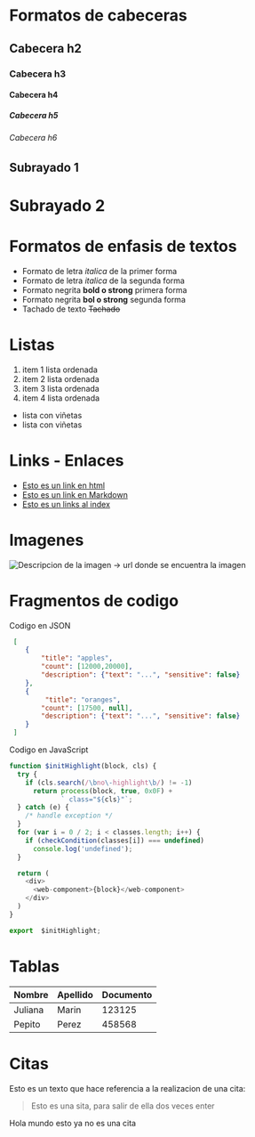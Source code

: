 # Formatos de cabeceras
## Cabecera h2
### Cabecera h3
#### Cabecera h4
##### Cabecera h5
###### Cabecera h6

Subrayado 1
----------

Subrayado 2
===========

# Formatos de enfasis de textos
- Formato de letra *italica* de la primer forma
- Formato de letra _italica_ de la segunda forma
- Formato negrita **bold o strong** primera forma
- Formato negrita __bol o strong__ segunda forma
- Tachado de texto ~~Tachado~~

# Listas
1. item 1 lista ordenada
2. item 2 lista ordenada
2. item 3 lista ordenada
2. item 4 lista ordenada

- lista con viñetas
- lista con viñetas

# Links - Enlaces
- <a href="http://google.com"> Esto es un link en html</a>
- [Esto es un link en Markdown](http://www.google.com)
- [Esto es un links al index](index.html)

# Imagenes
![Descripcion de la imagen -> url donde se encuentra la imagen](https://kinsta.com/es/wp-content/uploads/sites/8/2018/05/qu%C3%A9-es-github-1.png)


# Fragmentos de codigo
 Codigo en JSON
```JSON
 [
    {
        "title": "apples",
        "count": [12000,20000],
        "description": {"text": "...", "sensitive": false}
    },
    {
         "title": "oranges",
        "count": [17500, null],
        "description": {"text": "...", "sensitive": false}
    }
 ]
```

Codigo en JavaScript
```Javascript
function $initHighlight(block, cls) {
  try {
    if (cls.search(/\bno\-highlight\b/) != -1)
      return process(block, true, 0x0F) +
             ` class="${cls}"`;
  } catch (e) {
    /* handle exception */
  }
  for (var i = 0 / 2; i < classes.length; i++) {
    if (checkCondition(classes[i]) === undefined)
      console.log('undefined');
  }

  return (
    <div>
      <web-component>{block}</web-component>
    </div>
  )
}

export  $initHighlight;
```

# Tablas 
| Nombre | Apellido | Documento |
| ------ | -------- | --------- |
| Juliana| Marin | 123125 |
| Pepito | Perez | 458568 |


# Citas 
Esto es un texto que hace referencia a la realizacion de una cita:
> Esto es una sita, para salir de ella dos veces enter 

Hola mundo esto ya no es una cita
